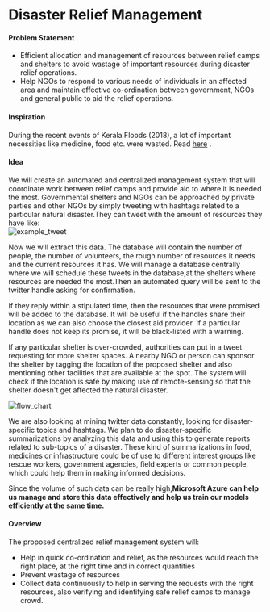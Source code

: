 # Disaster Relief Management

#### Problem Statement

+ Efficient allocation and management of resources between relief camps and shelters to avoid wastage of important resources during disaster relief operations.
+ Help NGOs to respond to various needs of individuals in an affected area and maintain effective co-ordination between government, NGOs and general public to aid the relief operations.


#### Inspiration

During the recent events of Kerala Floods (2018), a lot of important necessities like medicine, food etc.
were wasted. Read [here](https://www.thehindu.com/news/national/kerala/medical-relief-ops-lack-a-centralised-system/article24763621.ece) .


#### Idea

We will create an automated and centralized management system that will coordinate work between relief camps and provide aid to where it is needed the most. Governmental shelters and NGOs can be approached by private parties and other NGOs by simply tweeting with hashtags related to a particular natural disaster.They can tweet with the amount of resources they have like:    
![example_tweet](https://github.com/redlegblackarm/DisasterManagement/blob/master/tweet.png)

Now we will extract this data. The database will contain the number of people, the number of volunteers, the rough number of resources it needs and the current resources it has. We will manage a database centrally where we will schedule these tweets in the database,at the shelters where resources are needed the most.Then an automated query will be sent to the twitter handle asking for confirmation. 
	
If they reply within a stipulated time, then the resources that were promised will be added to the database. It will be useful if the handles share their location as we can also choose the closest aid provider. If a particular handle does not keep its promise, it will be black-listed with a warning.

If any particular shelter is over-crowded, authorities can put in a tweet requesting for more shelter spaces. A nearby NGO or person can sponsor the shelter by tagging the location of the proposed shelter and also mentioning other facilities that are available at the spot. The system will check if the location is safe by making use of remote-sensing so that the shelter doesn't get affected the natural disaster. 

![flow_chart](https://github.com/redlegblackarm/DisasterManagement/blob/master/Codefundo%20-%20Flowchart.png)

	
We are also looking at mining twitter data constantly, looking for disaster-specific topics and hashtags. We plan to do disaster-specific summarizations by analyzing this data and using this to generate reports related to sub-topics of a disaster. These kind of summarizations in food, medicines or infrastructure could be of use to different interest groups like rescue workers, government agencies, field experts or common people, which could help them in making informed decisions.

Since the volume of such data can be really high,**Microsoft Azure can help us manage and store this data effectively and help us train our models efficiently at the same time.**


#### Overview
	
The proposed centralized relief management system will:
+ Help in quick co-ordination and relief, as the resources would reach the right place, at the right time and in correct quantities
+ Prevent wastage of resources
+ Collect data continuously to help in serving the requests with the right resources, also verifying and identifying safe relief camps to manage crowd.


	

